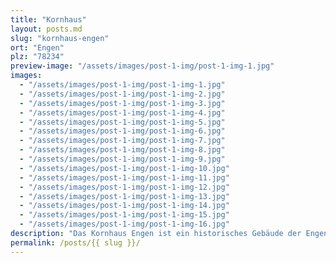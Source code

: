 ```yaml
---
title: "Kornhaus"
layout: posts.md
slug: "kornhaus-engen"
ort: "Engen"
plz: "78234"
preview-image: "/assets/images/post-1-img/post-1-img-1.jpg"
images: 
  - "/assets/images/post-1-img/post-1-img-1.jpg"
  - "/assets/images/post-1-img/post-1-img-2.jpg"
  - "/assets/images/post-1-img/post-1-img-3.jpg"
  - "/assets/images/post-1-img/post-1-img-4.jpg"
  - "/assets/images/post-1-img/post-1-img-5.jpg"
  - "/assets/images/post-1-img/post-1-img-6.jpg"
  - "/assets/images/post-1-img/post-1-img-7.jpg"
  - "/assets/images/post-1-img/post-1-img-8.jpg"
  - "/assets/images/post-1-img/post-1-img-9.jpg"
  - "/assets/images/post-1-img/post-1-img-10.jpg"
  - "/assets/images/post-1-img/post-1-img-11.jpg"
  - "/assets/images/post-1-img/post-1-img-12.jpg"
  - "/assets/images/post-1-img/post-1-img-13.jpg"
  - "/assets/images/post-1-img/post-1-img-14.jpg"
  - "/assets/images/post-1-img/post-1-img-15.jpg"
  - "/assets/images/post-1-img/post-1-img-16.jpg"
description: "Das Kornhaus Engen ist ein historisches Gebäude der Engener Altstadt. Früher war es ein Kornspeicher, was auch die besondere Raumaufteilung erklärt. Hin und wieder finden dort Veranstaltungen statt. Ansonsten ist es geschlossen und es finden immer mal wieder Renovierungsarbeiten statt, die nötig sind, um es zu erhalten. Dadurch, dass es selten betretbar ist, hat es etwas ganz Besonderes, wenn das Kornhaus seine Türen öffnet. Es gehört der Stadt Engen und kann dort angefragt werden."
permalink: /posts/{{ slug }}/
---
```


